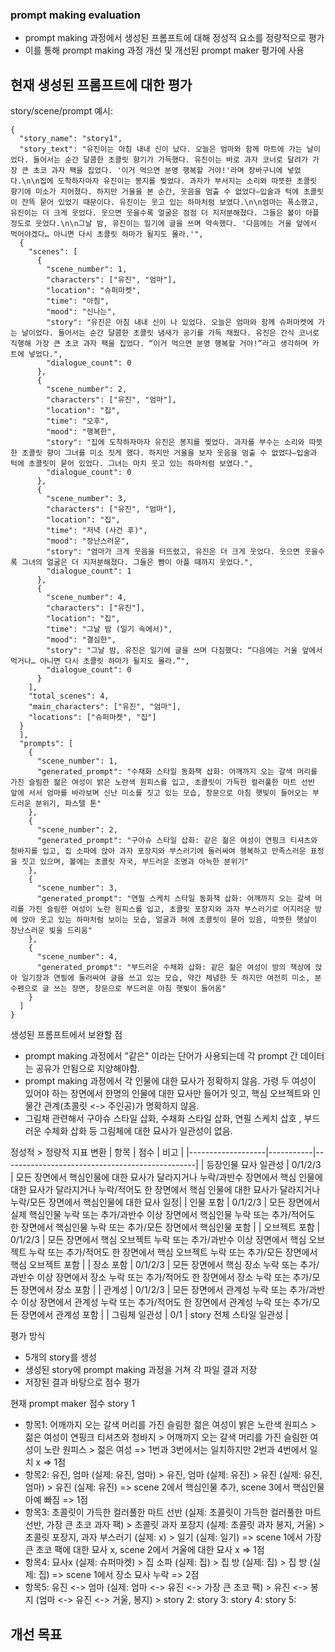 ### prompt making evaluation
- prompt making 과정에서 생성된 프롬프트에 대해 정성적 요소를 정량적으로 평가
- 이를 통해 prompt making 과정 개선 및 개선된 prompt maker 평가에 사용

## 현재 생성된 프롬프트에 대한 평가

story/scene/prompt 예시:
```
{
  "story_name": "story1",
  "story_text": "유진이는 아침 내내 신이 났다. 오늘은 엄마와 함께 마트에 가는 날이었다. 들어서는 순간 달콤한 초콜릿 향기가 가득했다. 유진이는 바로 과자 코너로 달려가 가장 큰 초코 과자 팩을 집었다. '이거 먹으면 분명 행복할 거야!'라며 장바구니에 넣었다.\n\n집에 도착하자마자 유진이는 봉지를 찢었다. 과자가 부서지는 소리와 따뜻한 초콜릿 향기에 미소가 지어졌다. 하지만 거울을 본 순간, 웃음을 멈출 수 없었다—입술과 턱에 초콜릿이 잔뜩 묻어 있었기 때문이다. 유진이는 웃고 있는 하마처럼 보였다.\n\n엄마는 폭소했고, 유진이는 더 크게 웃었다. 웃으면 웃을수록 얼굴은 점점 더 지저분해졌다. 그들은 볼이 아플 정도로 웃었다.\n\n그날 밤, 유진이는 일기에 글을 쓰며 약속했다. '다음에는 거울 앞에서 먹어야겠다… 아니면 다시 초콜릿 하마가 될지도 몰라.'",
  {
    "scenes": [
      {
        "scene_number": 1,
        "characters": ["유진", "엄마"],
        "location": "슈퍼마켓",
        "time": "아침",
        "mood": "신나는",
        "story": "유진은 아침 내내 신이 나 있었다. 오늘은 엄마와 함께 슈퍼마켓에 가는 날이었다. 들어서는 순간 달콤한 초콜릿 냄새가 공기를 가득 채웠다. 유진은 간식 코너로 직행해 가장 큰 초코 과자 팩을 집었다. “이거 먹으면 분명 행복할 거야!”라고 생각하며 카트에 넣었다.",
        "dialogue_count": 0
      },
      {
        "scene_number": 2,
        "characters": ["유진", "엄마"],
        "location": "집",
        "time": "오후",
        "mood": "행복한",
        "story": "집에 도착하자마자 유진은 봉지를 찢었다. 과자를 부수는 소리와 따뜻한 초콜릿 향이 그녀를 미소 짓게 했다. 하지만 거울을 보자 웃음을 멈출 수 없었다—입술과 턱에 초콜릿이 묻어 있었다. 그녀는 마치 웃고 있는 하마처럼 보였다.",
        "dialogue_count": 0
      },
      {
        "scene_number": 3,
        "characters": ["유진", "엄마"],
        "location": "집",
        "time": "저녁 (사건 후)",
        "mood": "장난스러운",
        "story": "엄마가 크게 웃음을 터뜨렸고, 유진은 더 크게 웃었다. 웃으면 웃을수록 그녀의 얼굴은 더 지저분해졌다. 그들은 뺨이 아플 때까지 웃었다.",
        "dialogue_count": 1
      },
      {
        "scene_number": 4,
        "characters": ["유진"],
        "location": "집",
        "time": "그날 밤 (일기 속에서)",
        "mood": "결심한",
        "story": "그날 밤, 유진은 일기에 글을 쓰며 다짐했다: “다음에는 거울 앞에서 먹거나… 아니면 다시 초콜릿 하마가 될지도 몰라.”",
        "dialogue_count": 0
      }
    ],
    "total_scenes": 4,
    "main_characters": ["유진", "엄마"],
    "locations": ["슈퍼마켓", "집"]
  }
  ],
  "prompts": [
    {
      "scene_number": 1,
      "generated_prompt": "수채화 스타일 동화책 삽화: 어깨까지 오는 갈색 머리를 가진 슬림한 젊은 여성이 밝은 노란색 원피스를 입고, 초콜릿이 가득한 컬러풀한 마트 선반 앞에 서서 엄마를 바라보며 신난 미소를 짓고 있는 모습, 창문으로 아침 햇빛이 들어오는 부드러운 분위기, 파스텔 톤"
    },
    {
      "scene_number": 2,
      "generated_prompt": "구아슈 스타일 삽화: 같은 젊은 여성이 연핑크 티셔츠와 청바지를 입고, 집 소파에 앉아 과자 포장지와 부스러기에 둘러싸여 행복하고 만족스러운 표정을 짓고 있으며, 볼에는 초콜릿 자국, 부드러운 조명과 아늑한 분위기"
    },
    {
      "scene_number": 3,
      "generated_prompt": "연필 스케치 스타일 동화책 삽화: 어깨까지 오는 갈색 머리를 가진 슬림한 여성이 노란 원피스를 입고, 초콜릿 포장지와 과자 부스러기로 어지러운 방에 앉아 웃고 있는 하마처럼 보이는 모습, 얼굴과 혀에 초콜릿이 묻어 있음, 따뜻한 햇살이 장난스러운 빛을 드리움"
    },
    {
      "scene_number": 4,
      "generated_prompt": "부드러운 수채화 삽화: 같은 젊은 여성이 방의 책상에 앉아 일기장과 연필에 둘러싸여 글을 쓰고 있는 모습, 약간 체념한 듯 하지만 여전히 미소, 분수펜으로 글 쓰는 장면, 창문으로 부드러운 아침 햇빛이 들어옴"
    }
  ]
}

```

생성된 프롬프트에서 보완할 점
- prompt making 과정에서 "같은" 이라는 단어가 사용되는데 각 prompt 간 데이터는 공유가 안됨으로 지양해야함.
- prompt making 과정에서 각 인물에 대한 묘사가 정확하지 않음. 가령 두 여성이 있어야 하는 장면에서 한명의 인물에 대한 묘사만 들어가 잇고, 핵심 오브젝트와 인물간 관계(초콜릿 <-> 주인공)가 명확하지 않음.
- 그림채 관련해서 구아슈 스타일 삽화, 수채화 스타일 삽화, 연필 스케치 삽호 , 부드러운 수체화 삽화 등 그림체에 대한 묘사가 일관성이 없음. 

정성적 > 정량적 지표 변환
| 항목                | 점수 | 비고                                             |
|-------------------|-----------|------------------------------------------------|
| 등장인물 묘사 일관성             | 0/1/2/3         | 모든 장면에서 핵심인물에 대한 묘사가 달라지거나 누락/과반수 장면에서 핵심 인물에 대한 묘사가 달라지거나 누락/적어도 한 장면에서 핵심 인물에 대한 묘사가 달라지거나 누락/모든 장면에서 핵심인물에 대한 묘사 일정|
| 인물 포함   | 0/1/2/3         | 모든 장면에서 실제 핵심인물 누락 또는 추가/과반수 이상 장면에서 핵심인물 누락 또는 추가/적어도 한 장면에서 핵심인물 누락 또는 추가/모든 장면에서 핵심인물 포함               |
| 오브젝트 포함   | 0/1/2/3         | 모든 장면에서 핵심 오브젝트 누락 또는 추가/과반수 이상 장면에서 핵심 오브젝트 누락 또는 추가/적어도 한 장면에서 핵심 오브젝트 누락 또는 추가/모든 장면에서 핵심 오브젝트 포함               |
| 장소 포함   | 0/1/2/3         | 모든 장면에서 핵심 장소 누락 또는 추가/과반수 이상 장면에서 장소 누락 또는 추가/적어도 한 장면에서 장소 누락 또는 추가/모든 장면에서 장소 포함               |
| 관계성             | 0/1/2/3         | 모든 장면에서 관계성 누락 또는 추가/과반수 이상 장면에서 관계성 누락 또는 추가/적어도 한 장면에서 관계성 누락 또는 추가/모든 장면에서 관계성 포함            |
| 그림체 일관성        | 0/1         | story 전체 스타일 일관성                           |

평가 방식
- 5개의 story를 생성
- 생성된 story에 prompt making 과정을 거쳐 각 파일 결과 저장
- 저장된 결과 바탕으로 점수 평가

현재 prompt maker 점수
story 1
- 항목1: 어깨까지 오는 갈색 머리를 가진 슬림한 젊은 여성이 밝은 노란색 원피스 > 젊은 여성이 연핑크 티셔츠와 청바지 > 어깨까지 오는 갈색 머리를 가진 슬림한 여성이 노란 원피스 > 젊은 여성 => 1번과 3번에서는 일치하지만 2번과 4번에서 일치 x => 1점
- 항목2: 유진, 엄마 (실제: 유진, 엄마) > 유진, 엄마 (실제: 유진) > 유진 (실제: 유진, 엄마) > 유진 (실제: 유진) => scene 2에서 핵심인물 추가, scene 3에서 핵심인물 아예 빠짐 => 1점
- 항목3: 초콜릿이 가득한 컬러풀한 마트 선반 (실제: 초콜릿이 가득한 컬러풀한 마트 선반, 가장 큰 초코 과자 팩) > 초콜릿 과자 포장지 (실제: 초콜릿 과자 봉지, 거울) > 초콜릿 포장지, 과자 부스러기 (실제: x) > 일기 (실제: 일기) => scene 1에서 가장 큰 초코 팩에 대한 묘사 x, scene 2에서 거울에 대한 묘사 x => 1점 
- 항목4: 묘사x (실제: 슈퍼마켓) > 집 소파 (실제: 집) > 집 방 (실제: 집) > 집 방 (실제: 집) => scene 1에서 장소 묘사 누락 => 2점
- 항목5: 유진 <-> 엄마 (실제: 엄마 <-> 유진 <-> 가장 큰 초코 팩) > 유진 <-> 봉지 (엄마 <-> 유진 <-> 거울, 봉지) > 
story 2: 
story 3:
story 4:
story 5:

개선 목표
- 
